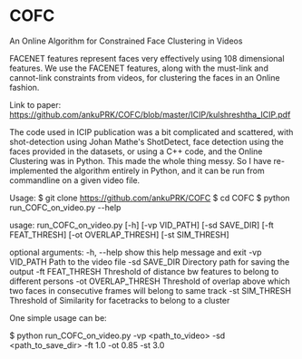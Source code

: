 # COFC
An Online Algorithm for Constrained Face Clustering in Videos

FACENET features represent faces very effectively using 108 dimensional features. We use the FACENET features, 
along with the must-link and cannot-link constraints from videos, for clustering the faces in an Online fashion.

Link to paper: https://github.com/ankuPRK/COFC/blob/master/ICIP/kulshreshtha_ICIP.pdf

The code used in ICIP publication was a bit complicated and scattered, with shot-detection using Johan Mathe's ShotDetect, face detection using the faces provided in the datasets, or using a C++ code, and the Online Clustering was in Python. This made the whole thing messy. So I have re-implemented the algorithm entirely in Python, and it can be run from commandline on a given video file.

Usage: 
$ git clone https://github.com/ankuPRK/COFC
$ cd COFC
$ python run_COFC_on_video.py --help

usage: run_COFC_on_video.py [-h] [-vp VID_PATH] [-sd SAVE_DIR]
                            [-ft FEAT_THRESH] [-ot OVERLAP_THRESH]
                            [-st SIM_THRESH]

optional arguments:
  -h, --help          show this help message and exit
  -vp VID_PATH        Path to the video file
  -sd SAVE_DIR        Directory path for saving the output
  -ft FEAT_THRESH     Threshold of distance bw features to belong to different
                      persons
  -ot OVERLAP_THRESH  Threshold of overlap above which two faces in
                      consecutive frames will belong to same track
  -st SIM_THRESH      Threshold of Similarity for facetracks to belong to a
                      cluster

One simple usage can be:

$ python run_COFC_on_video.py -vp <path_to_video> -sd <path_to_save_dir> -ft 1.0 -ot 0.85 -st 3.0
